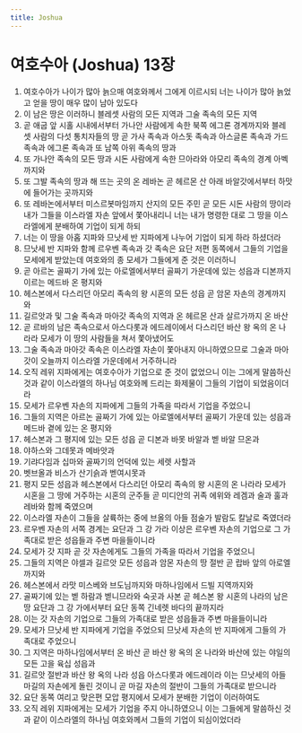 ```yaml
---
title: Joshua
---
```


# 여호수아 (Joshua) 13장
1. 여호수아가 나이가 많아 늙으매 여호와께서 그에게 이르시되 너는 나이가 많아 늙었고 얻을 땅이 매우 많이 남아 있도다
1. 이 남은 땅은 이러하니 블레셋 사람의 모든 지역과 그술 족속의 모든 지역
1. 곧 애굽 앞 시홀 시내에서부터 가나안 사람에게 속한 북쪽 에그론 경계까지와 블레셋 사람의 다섯 통치자들의 땅 곧 가사 족속과 아스돗 족속과 아스글론 족속과 가드 족속과 에그론 족속과 또 남쪽 아위 족속의 땅과
1. 또 가나안 족속의 모든 땅과 시돈 사람에게 속한 므아라와 아모리 족속의 경계 아벡까지와
1. 또 그발 족속의 땅과 해 뜨는 곳의 온 레바논 곧 헤르몬 산 아래 바알갓에서부터 하맛에 들어가는 곳까지와
1. 또 레바논에서부터 미스르봇마임까지 산지의 모든 주민 곧 모든 시돈 사람의 땅이라 내가 그들을 이스라엘 자손 앞에서 쫓아내리니 너는 내가 명령한 대로 그 땅을 이스라엘에게 분배하여 기업이 되게 하되
1. 너는 이 땅을 아홉 지파와 므낫세 반 지파에게 나누어 기업이 되게 하라 하셨더라
1. 므낫세 반 지파와 함께 르우벤 족속과 갓 족속은 요단 저편 동쪽에서 그들의 기업을 모세에게 받았는데 여호와의 종 모세가 그들에게 준 것은 이러하니
1. 곧 아르논 골짜기 가에 있는 아로엘에서부터 골짜기 가운데에 있는 성읍과 디본까지 이르는 메드바 온 평지와
1. 헤스본에서 다스리던 아모리 족속의 왕 시혼의 모든 성읍 곧 암몬 자손의 경계까지와
1. 길르앗과 및 그술 족속과 마아갓 족속의 지역과 온 헤르몬 산과 살르가까지 온 바산
1. 곧 르바의 남은 족속으로서 아스다롯과 에드레이에서 다스리던 바산 왕 옥의 온 나라라 모세가 이 땅의 사람들을 쳐서 쫓아냈어도
1. 그술 족속과 마아갓 족속은 이스라엘 자손이 쫓아내지 아니하였으므로 그술과 마아갓이 오늘까지 이스라엘 가운데에서 거주하니라
1. 오직 레위 지파에게는 여호수아가 기업으로 준 것이 없었으니 이는 그에게 말씀하신 것과 같이 이스라엘의 하나님 여호와께 드리는 화제물이 그들의 기업이 되었음이더라
1. 모세가 르우벤 자손의 지파에게 그들의 가족을 따라서 기업을 주었으니
1. 그들의 지역은 아르논 골짜기 가에 있는 아로엘에서부터 골짜기 가운데 있는 성읍과 메드바 곁에 있는 온 평지와
1. 헤스본과 그 평지에 있는 모든 성읍 곧 디본과 바못 바알과 벧 바알 므온과
1. 야하스와 그데못과 메바앗과
1. 기랴다임과 십마와 골짜기의 언덕에 있는 세렛 사할과
1. 벳브올과 비스가 산기슭과 벧여시못과
1. 평지 모든 성읍과 헤스본에서 다스리던 아모리 족속의 왕 시혼의 온 나라라 모세가 시혼을 그 땅에 거주하는 시혼의 군주들 곧 미디안의 귀족 에위와 레겜과 술과 훌과 레바와 함께 죽였으며
1. 이스라엘 자손이 그들을 살륙하는 중에 브올의 아들 점술가 발람도 칼날로 죽였더라
1. 르우벤 자손의 서쪽 경계는 요단과 그 강 가라 이상은 르우벤 자손의 기업으로 그 가족대로 받은 성읍들과 주변 마을들이니라
1. 모세가 갓 지파 곧 갓 자손에게도 그들의 가족을 따라서 기업을 주었으니
1. 그들의 지역은 야셀과 길르앗 모든 성읍과 암몬 자손의 땅 절반 곧 랍바 앞의 아로엘까지와
1. 헤스본에서 라맛 미스베와 브도님까지와 마하나임에서 드빌 지역까지와
1. 골짜기에 있는 벧 하람과 벧니므라와 숙곳과 사본 곧 헤스본 왕 시혼의 나라의 남은 땅 요단과 그 강 가에서부터 요단 동쪽 긴네렛 바다의 끝까지라
1. 이는 갓 자손의 기업으로 그들의 가족대로 받은 성읍들과 주변 마을들이니라
1. 모세가 므낫세 반 지파에게 기업을 주었으되 므낫세 자손의 반 지파에게 그들의 가족대로 주었으니
1. 그 지역은 마하나임에서부터 온 바산 곧 바산 왕 옥의 온 나라와 바산에 있는 야일의 모든 고을 육십 성읍과
1. 길르앗 절반과 바산 왕 옥의 나라 성읍 아스다롯과 에드레이라 이는 므낫세의 아들 마길의 자손에게 돌린 것이니 곧 마길 자손의 절반이 그들의 가족대로 받으니라
1. 요단 동쪽 여리고 맞은편 모압 평지에서 모세가 분배한 기업이 이러하여도
1. 오직 레위 지파에게는 모세가 기업을 주지 아니하였으니 이는 그들에게 말씀하신 것과 같이 이스라엘의 하나님 여호와께서 그들의 기업이 되심이었더라